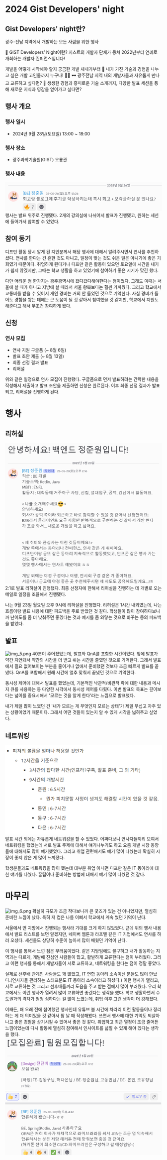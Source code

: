 # 2024 Gist Developers' night
## Gist Developers' night란?
광주-전남 지역에서 개발하는 모든 사람을 위한 행사

🤔 GIST Developers’ Night이란?
지스트의 개발자 단체가 뭉쳐 2022년부터 연례로 개최하는 개발자 컨퍼런스입니다!

개발을 어떻게 시작해야 할지 궁금한 개발 새내기부터 👶
내가 가진 기술과 경험을 나누고 싶은 개발 고인물까지 누구나! 🧑‍💻
🕶 광주전남 지역 내의 개발자들과 자유롭게 만나고 교류하고 싶다면?
🧐 생생한 경험과 흥미로운 기술 소개까지, 다양한 발표 세션을 통해 새로운 지식과 영감을 얻어가고 싶다면?

## 행사 개요
### 행사 일시
- 2024년 9월 28일(토요일) 13:00 ~ 18:00

### 행사 장소
- 광주과학기술원(GIST) 오룡관

### 행사 내용
![img.png](img.png)
행사는 발표 위주로 진행됐다.
2개의 강의실에 나뉘어서 발표가 진행됐고, 원하는 세션에 들어가서 참여할 수 있었다.



## 참여 동기
디프만 활동 당시 알게 된 지인분께서 해당 행사에 대해서 알려주시면서 연사를 추천하셨다.
연사를 한다는 건 흔한 것도 아니고, 일정이 맞는 것도 쉬운 일은 아니기에 좋은 기회였기 때문이다.
취업하게 된다거나 디프만 같은 활동이 있으면 토요일에 시간을 내기가 쉽지 않겠지만, 그때는 학교 생활을 하고 있었기에 참여하기 좋은 시기가 맞긴 했다.

다만 어려운 점 한가지는 광주광역시에 왔다갔다해야한다는 점이었다.
그래도 이때는 서울에 살 때가 아니고 지방에 살 때라서 서울 왕복보다는 훨씬 가까웠다.
그리고 학교에서 교통비를 받을 수 있어서 개인 경비는 거의 안 들었던 것으로 기억한다.
사실 경비가 들어도 경험을 쌓는 데에는 큰 도움이 될 것 같아서 참여했을 것 같지만, 학교에서 지원도 해준다고 해서 무조건 참여하게 됐다.

## 신청
### 연사 모집
- 연사 지원 구글폼 (~ 8월 6일)
- 발표 초안 제출 (~ 8월 13일)
- 최종 선정 결과 발표
- 리허설

위와 같은 일정으로 연사 모집이 진행됐다.
구글폼으로 먼저 발표하려는 간략한 내용을 작성해서 제출하고 발표 초안을 제출하면 신청은 완료된다.
이후 최종 선정 결과가 발표되고, 리허설을 진행하게 된다.

# 행사
## 리허설
![img_1.png](img_1.png)
2:1로 발표 리허설이 진행됐다.
최종 선정자에 한해서 리허설을 진행하는 데 개별로 오는 메일로 일정을 조율해서 진행됐다.

나는 9월 23일 월요일 오후 9시에 리허설을 진행했다.
리허설은 1시간 내외였는데, 나는 흐름이랑 발표 내용에 대한 피드백을 주로 받았던 것 같다.
학생들이 많이 참여하다보니까 난이도를 좀 더 낮춰주면 좋겠다는 것과 예시를 좀 와닿는 것으로 바꾸는 등의 피드백을 받았다.

## 발표
![img_5.png](img_5.png)
40분이 주어졌었는데, 발표와 QnA를 포함한 시간이었다.
앞에 발표가 약간 지연돼서 약간의 시간을 더 받고 쉬는 시간을 줄였던 것으로 기억한다.
그래서 발표에서 필요 없어보이는 부분을 줄이거나 없애서 준비했던 것보다 조금 빠르게 발표를 끝냈다.
QnA를 포함해서 원래 시간에 얼추 맞춰서 끝냈던 것으로 기억한다.

동시성 제어에 대해서 발표를 했었는데, 기본적인 낙관적/비관적 락에 대한 내용과 메시지 큐를 사용하는 등 다양한 시각에서 동시성 제어를 다뤘다.
이번 발표의 목표는 깊이보다는 넓이를 중요시해서 '모르는 것을 알게 한다'라는 느낌으로 발표했다.

내가 제일 많이 느꼈던 건 '내가 모르는 게 무엇인지 모르는 상태'가 제일 무섭고 자주 있는 상황이었기 때문이다.
그래서 어떤 것들이 있는지 알 수 있게 시각을 넓혀주고 싶었다.


## 네트워킹
![img_3.png](img_3.png)
발표 시간 외에는 자유롭게 네트워킹을 할 수 있었다.
어쩌다보니 연사자들끼리 모여서 네트워킹을 했었는데 서로 발표 주제에 대해서 얘기나누기도 하고 요즘 개발 시장 동향들에 대해서도 많이 얘기했었다.
그리고 취업 관련해서도 얘기 많이 나눴는데 확실히 시장이 좋지 않은 게 많이 느껴졌다.

학생분들과도 네트워킹을 많이 했는데 대부분 취업 아니면 디프만 같은 IT 동아리에 대한 얘기를 나눴다.
꿀팁이나 준비하는 방법에 대해서 얘기 많이 나눴던 것 같다.

# 마무리
![img_6.png](img_6.png)
확실히 규모가 조금 작다보니까 큰 궂즈가 있는 건 아니었지만, 열심히 준비한 느낌이 났다.
특히 저 컵은 나름 이뻐서 학교에서 계속 썼던 기억이 난다.

서울에서 먼 지방에서 진행되는 행사라 기대를 크게 하지 않았었다.
근데 위의 행사 내용에서 발표 리스트를 보면 알겠지만, 네이버 웹툰과 라프텔 같은 IT 기업에서도 연사를 하러 오셨다.
세션들도 상당히 수준이 높아서 많이 배웠던 기억이 난다.

이 행사를 통해서 느낀 점은 부러움이었다.
같은 지방임에도 불구하고 내가 활동하는 지역과는 다르게, 개발에 진심인 사람들이 많고, 활발하게 교류한다는 점이 부러웠다.
그리고 이런 행사를 통해서 개발자들이 서로 교류하고, 네트워킹을 한다는 점이 정말 좋았다.

실제로 선후배 관계인 사람들도 꽤 많았고, IT 연합 동아리 소속이신 분들도 많이 만났다.(연사자들 관리하는 스태프분도 IT 동아리 소속이라고 하셨다.)
이런 행사가 열리고, 서로 교류하는 것 그리고 선후배들끼리 도움을 주고 받는 점에서 많이 부러웠다.
우리 학교에서도 이런 행사가 열려서 많이 교류하면 좋겠다는 생각을 했다.
학교 생활하면서 수도권과의 격차가 엄청 심하다는 걸 많이 느꼈는데, 취업 이후 그런 생각이 더 강해졌다.

어째든, 꽤 오래 전에 참여했던 행사인데 유튜브 볼 시간에 차라리 이런 활동들이나 정리하는 게 더 의미있을 것 같아서 짬 날 때 작성해봤다.
쓰면서 행사에 대한 기억도 되살아나고 좋은 경험을 상기시킬 수 있어서 좋은 것 같다.
취업하고 최근 열정이 조금 줄어든 느낌이었는데 다시 활동에 열심히 참여해서 인사이트를 넓힐 수 있게 해야 겠다는 생각을 했다.
![img_2.png](img_2.png)